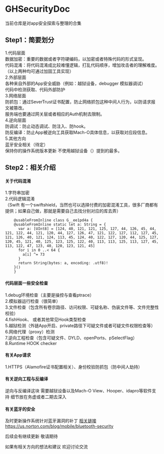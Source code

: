 # GHSecurityDoc
当前仓库是对app安全探索与整理的合集<br>

## Step1：简要划分
1.代码层面<br>
数据加密：重要的数据或者字符硬编码，以加密或者特殊代码的形式呈现。<br>
代码混淆：将代码混淆成比较难懂逻辑，打乱代码顺序，增加攻击者的理解难度。<br>
（以上两种均可通过加固工具实现）<br>
2.外部层面<br>
各种来自外部的App安全威胁（例如：越狱设备，debugger 模拟器调试）<br>
代码中检测获取、代码外部防护<br>
3.网络层面<br>
防抓包：通过SeverTrust证书配置，防止网络抓包这种中间人行为，以防请求报文被篡改。<br>
服务端也要通过网关层或者相应的Auth机制去限制。<br>
4.逆向层面<br>
防调试：防止动态调试、防注入、防hook。<br>
防反编译：防止App被逆向工具获取Mach-O具体信息，以获取对应段信息。<br>
5.其他方向<br>
蓝牙安全相关（待定）<br>
保持你的操作系统版本更新 不使用越狱设备（）提到的最多。<br>

## Step2：相关介绍

#### 关于代码混淆
1.字符串加密<br>
2.代码逻辑混淆<br>
（Swift 有一个swiftshield，当然也可以选择付费的加密混淆工具，很多厂商都有提供；如果自己做，那就是需要自己去找分别对应的库去弄）<br>

``` shell
    @usableFromInline class G__ee1pd4a {
    @usableFromInline static let a: String = {
      var a: [UInt8] = [124, 40, 121, 121, 125, 127, 44, 126, 45, 44, 121, 122, 44, 121, 120, 44, 127, 126, 47, 121, 122, 127, 112, 127, 45, 121, 126, 40, 121, 124, 113, 45, 124, 40, 122, 127, 120, 44, 125, 127, 120, 45, 121, 40, 125, 123, 125, 122, 40, 113, 113, 125, 113, 127, 45, 113, 122, 47, 123, 40, 120, 123, 121, 45]
      for i in 0 ..< 64 {
        a[i] ^= 73
      }
      return String(bytes: a, encoding: .utf8)!
    }()
    }
```

#### 代码层面一些安全检查
1.debug环境检查（主要是操控与查看ptrace）<br>
2.模拟器运行检查（很简单）<br>
3.文件检查（包含所有卷宗路径、访问权限、可疑名称、伪装文件等、文件完整性校验）<br>
4.fishHook、 或者其他常见Hook类型检查 <br>
5.越狱检测（外链App开启、private路径下可疑文件或者可疑文件权限检查等）<br>
6.网络代理（proxy）检测 <br>
7.逆向工程检查（包含可疑文件、DYLD、openPorts、pSelectFlag）<br>
8.Runtime HOOK checker <br>

#### 有关App请求
1.HTTPS（Alamofire证书配置相关）、身份校验防抓包（防中间人劫持）<br>

#### 有关逆向工程与反编译
逆向与反编译这块 需要越狱设备以及Mach-O View、Hooper、idapro等软件支持 细节放在务虚或者二期去深入<br>

#### 有关蓝牙的安全
及时更新操作系统针对蓝牙漏洞的补丁
[相关链接](https://us.norton.com/blog/mobile/bluetooth-security)https://us.norton.com/blog/mobile/bluetooth-security

后续会有继续更新 敬请期待 <br>

如果有相关方向的想法和建议 欢迎讨论交流 <br>


